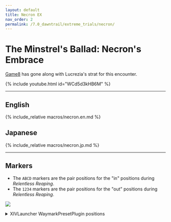 ```yaml
---
layout: default
title: Necron EX
nav_order: 2
permalink: /7.0_dawntrail/extreme_trials/necron/
---
```


# The Minstrel's Ballad: Necron's Embrace

[Game8](https://game8.jp/ff14/709448) has gone along with Lucrezia's strat for
this encounter.

{% include youtube.html id="WCd5d3kHB6M" %}

---

## English

{% include_relative macros/necron.en.md %}

## Japanese

{% include_relative macros/necron.jp.md %}

---

## Markers

- The `ABCD` markers are the pair positions for the "in" positions during *Relentless Reaping*.
- The `1234` markers are the pair positions for the "out" positions during *Relentless Reaping*.

![]({{site.baseurl}}/images/7.0_dawntrail/necron/markers.jpg)

<details markdown=block>
<summary>XIVLauncher WaymarkPresetPlugin positions</summary>

```json
{
  "Name":"Necron EX",
  "MapID":1062,
  "A":{"X":95.5,"Y":0.0,"Z":86.5,"ID":0,"Active":true},
  "B":{"X":97.65697178,"Y":0.0,"Z":92.30944509,"ID":1,"Active":true},
  "C":{"X":102.3430282,"Y":0.0,"Z":92.30944509,"ID":2,"Active":true},
  "D":{"X":104.5,"Y":0.0,"Z":86.5,"ID":3,"Active":true},
  "One":{"X":87.69289826,"Y":0.0,"Z":95.62910227,"ID":4,"Active":true},
  "Two":{"X":92.675,"Y":0.0,"Z":98.2137175,"ID":5,"Active":true},
  "Three":{"X":107.325,"Y":0.0,"Z":98.2137175,"ID":6,"Active":true},
  "Four":{"X":112.3071017,"Y":0.0,"Z":95.62910227,"ID":7,"Active":true}
}
```

</details>

<script data-goatcounter="https://xivjpraids.goatcounter.com/count"
        async src="//gc.zgo.at/count.js"></script>
